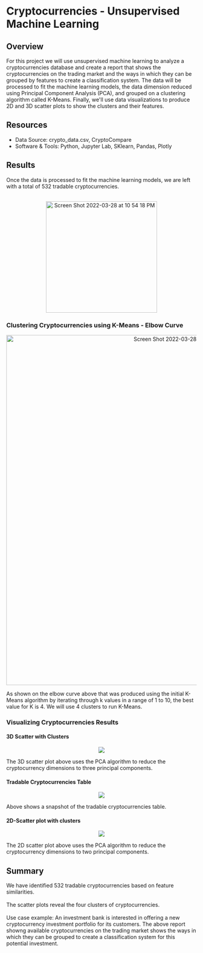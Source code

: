 # Cryptocurrencies - Unsupervised Machine Learning

## Overview
For this project we will use unsupervised machine learning to analyze a cryptocurrencies database and create a report that shows the cryptocurrencies on the trading market and the ways in which they can be grouped by features to create a classification system. The data will be processed to fit the machine learning models, the data dimension reduced using Principal Component Analysis (PCA), and grouped on a clustering algorithm called K-Means. Finally, we'll use data visualizations to produce 2D and 3D scatter plots to show the clusters and their features.

## Resources
- Data Source: crypto_data.csv, CryptoCompare
- Software & Tools: Python, Jupyter Lab, SKlearn, Pandas, Plotly

## Results
Once the data is processed to fit the machine learning models, we are left with a total of 532 tradable cryptocurrencies.
<br><br>
<p align="center">
<img width="294" alt="Screen Shot 2022-03-28 at 10 54 18 PM" src="https://user-images.githubusercontent.com/94571150/160542834-b01d21ca-1a2d-45c1-a073-3696bb0177e3.png">
</p>

### Clustering Cryptocurrencies using K-Means - Elbow Curve

<p align="center">
<img width="924" alt="Screen Shot 2022-03-28 at 10 51 50 PM" src="https://user-images.githubusercontent.com/94571150/160542646-3576f674-5133-4a10-93ad-3e587cb43971.png">

</p>
As shown on the elbow curve above that was produced using the initial K-Means algorithm by iterating through k values in a range of 1 to 10, the best value for K is 4. We will use 4 clusters to run K-Means. 


### Visualizing Cryptocurrencies Results
#### 3D Scatter with Clusters
<p align="center">
<img src="https://user-images.githubusercontent.com/94571150/160543582-bc601624-0f66-407c-8770-1815ee4379fc.png">

</p>
The 3D scatter plot above uses the PCA algorithm to reduce the cryptocurrency dimensions to three principal components.


#### Tradable Cryptocurrencies Table
<p align="center">

<img src="https://user-images.githubusercontent.com/94571150/160544708-f0c37611-ff37-4a07-b56c-5639959f98ae.png">
</p>

Above shows a snapshot of the tradable cryptocurrencies table.<br>


#### 2D-Scatter plot with clusters
<p align="center">
    <img src="https://user-images.githubusercontent.com/94571150/160545496-5fa2ea61-c004-4f37-b9e4-c984ec24d04f.png"> 
</p>

The 2D scatter plot above uses the PCA algorithm to reduce the cryptocurrency dimensions to two principal components.


## Summary
We have identified 532 tradable cryptocurrencies based on feature similarities.<br><br>
The scatter plots reveal the four clusters of cryptocurrencies.
<br><br>
Use case example: An investment bank is interested in offering a new cryptocurrency investment portfolio for its customers. The above report showng available cryptocurrencies on the trading market shows the ways in which they can be grouped to create a classification system for this potential investment. 
